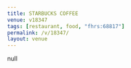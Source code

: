 ```yaml
---
title: STARBUCKS COFFEE
venue: v18347
tags: [restaurant, food, "fhrs:68817"]
permalink: /v/18347/
layout: venue
---
```

null
